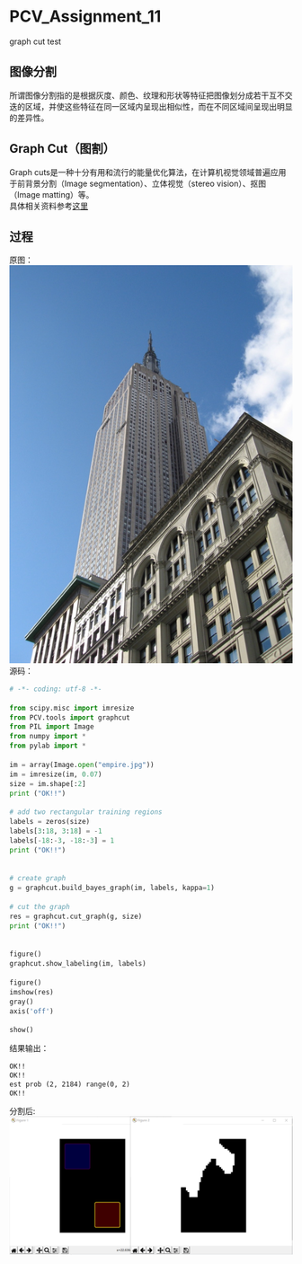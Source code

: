# PCV_Assignment_11
graph cut test
## 图像分割
   所谓图像分割指的是根据灰度、颜色、纹理和形状等特征把图像划分成若干互不交迭的区域，并使这些特征在同一区域内呈现出相似性，而在不同区域间呈现出明显的差异性。  
## Graph Cut（图割）
  Graph cuts是一种十分有用和流行的能量优化算法，在计算机视觉领域普遍应用于前背景分割（Image segmentation）、立体视觉（stereo vision）、抠图（Image matting）等。  
  具体相关资料参考[这里](https://blog.csdn.net/kyjl888/article/details/78253829)  
  
## 过程
  原图：  
  ![emmmm](https://github.com/Heured/PCV_Assignment_11/blob/master/ImgToShow/empire.jpg)  
  源码：
```python
# -*- coding: utf-8 -*-

from scipy.misc import imresize
from PCV.tools import graphcut
from PIL import Image
from numpy import *
from pylab import *

im = array(Image.open("empire.jpg"))
im = imresize(im, 0.07)
size = im.shape[:2]
print ("OK!!")

# add two rectangular training regions
labels = zeros(size)
labels[3:18, 3:18] = -1
labels[-18:-3, -18:-3] = 1
print ("OK!!")


# create graph
g = graphcut.build_bayes_graph(im, labels, kappa=1)

# cut the graph
res = graphcut.cut_graph(g, size)
print ("OK!!")


figure()
graphcut.show_labeling(im, labels)

figure()
imshow(res)
gray()
axis('off')

show()
```
  结果输出：
```
OK!!
OK!!
est prob (2, 2184) range(0, 2)
OK!!
```
  分割后:  
  ![emmmm](https://github.com/Heured/PCV_Assignment_11/blob/master/ImgToShow/output.PNG)
